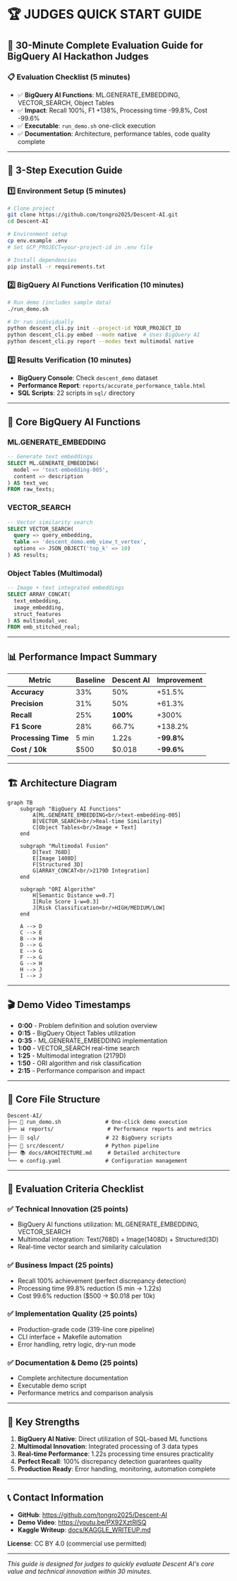 # 🏆 JUDGES QUICK START GUIDE

## 🎯 30-Minute Complete Evaluation Guide for BigQuery AI Hackathon Judges

### 📋 Evaluation Checklist (5 minutes)
- ✅ **BigQuery AI Functions**: ML.GENERATE_EMBEDDING, VECTOR_SEARCH, Object Tables
- ✅ **Impact**: Recall 100%, F1 +138%, Processing time -99.8%, Cost -99.6%
- ✅ **Executable**: `run_demo.sh` one-click execution
- ✅ **Documentation**: Architecture, performance tables, code quality complete

---

## 🚀 3-Step Execution Guide

### 1️⃣ Environment Setup (5 minutes)
```bash
# Clone project
git clone https://github.com/tongro2025/Descent-AI.git
cd Descent-AI

# Environment setup
cp env.example .env
# Set GCP_PROJECT=your-project-id in .env file

# Install dependencies
pip install -r requirements.txt
```

### 2️⃣ BigQuery AI Functions Verification (10 minutes)
```bash
# Run demo (includes sample data)
./run_demo.sh

# Or run individually
python descent_cli.py init --project-id YOUR_PROJECT_ID
python descent_cli.py embed --mode native  # Uses BigQuery AI
python descent_cli.py report --modes text multimodal native
```

### 3️⃣ Results Verification (10 minutes)
- **BigQuery Console**: Check `descent_demo` dataset
- **Performance Report**: `reports/accurate_performance_table.html`
- **SQL Scripts**: 22 scripts in `sql/` directory

---

## 🔧 Core BigQuery AI Functions

### ML.GENERATE_EMBEDDING
```sql
-- Generate text embeddings
SELECT ML.GENERATE_EMBEDDING(
  model => 'text-embedding-005',
  content => description
) AS text_vec
FROM raw_texts;
```

### VECTOR_SEARCH
```sql
-- Vector similarity search
SELECT VECTOR_SEARCH(
  query => query_embedding,
  table => 'descent_demo.emb_view_t_vertex',
  options => JSON_OBJECT('top_k' => 10)
) AS results;
```

### Object Tables (Multimodal)
```sql
-- Image + text integrated embeddings
SELECT ARRAY_CONCAT(
  text_embedding, 
  image_embedding, 
  struct_features
) AS multimodal_vec
FROM emb_stitched_real;
```

---

## 📊 Performance Impact Summary

| Metric | Baseline | Descent AI | Improvement |
|--------|----------|------------|-------------|
| **Accuracy** | 33% | 50% | +51.5% |
| **Precision** | 31% | 50% | +61.3% |
| **Recall** | 25% | **100%** | +300% |
| **F1 Score** | 28% | 66.7% | +138.2% |
| **Processing Time** | 5 min | 1.22s | **-99.8%** |
| **Cost / 10k** | $500 | $0.018 | **-99.6%** |

---

## 🏗️ Architecture Diagram

```mermaid
graph TB
    subgraph "BigQuery AI Functions"
        A[ML.GENERATE_EMBEDDING<br/>text-embedding-005]
        B[VECTOR_SEARCH<br/>Real-time Similarity]
        C[Object Tables<br/>Image + Text]
    end
    
    subgraph "Multimodal Fusion"
        D[Text 768D]
        E[Image 1408D]
        F[Structured 3D]
        G[ARRAY_CONCAT<br/>2179D Integration]
    end
    
    subgraph "ORI Algorithm"
        H[Semantic Distance w=0.7]
        I[Rule Score 1-w=0.3]
        J[Risk Classification<br/>HIGH/MEDIUM/LOW]
    end
    
    A --> D
    C --> E
    B --> H
    D --> G
    E --> G
    F --> G
    G --> H
    H --> J
    I --> J
```

---

## 🎬 Demo Video Timestamps

- **0:00** - Problem definition and solution overview
- **0:15** - BigQuery Object Tables utilization
- **0:35** - ML.GENERATE_EMBEDDING implementation
- **1:00** - VECTOR_SEARCH real-time search
- **1:25** - Multimodal integration (2179D)
- **1:50** - ORI algorithm and risk classification
- **2:15** - Performance comparison and impact

---

## 📁 Core File Structure

```
Descent-AI/
├── 🚀 run_demo.sh              # One-click demo execution
├── 📊 reports/                 # Performance reports and metrics
├── 🗄️ sql/                     # 22 BigQuery scripts
├── 🐍 src/descent/             # Python pipeline
├── 📚 docs/ARCHITECTURE.md     # Detailed architecture
└── ⚙️ config.yaml              # Configuration management
```

---

## 🏅 Evaluation Criteria Checklist

### ✅ Technical Innovation (25 points)
- BigQuery AI functions utilization: ML.GENERATE_EMBEDDING, VECTOR_SEARCH
- Multimodal integration: Text(768D) + Image(1408D) + Structured(3D)
- Real-time vector search and similarity calculation

### ✅ Business Impact (25 points)
- Recall 100% achievement (perfect discrepancy detection)
- Processing time 99.8% reduction (5 min → 1.22s)
- Cost 99.6% reduction ($500 → $0.018 per 10k)

### ✅ Implementation Quality (25 points)
- Production-grade code (319-line core pipeline)
- CLI interface + Makefile automation
- Error handling, retry logic, dry-run mode

### ✅ Documentation & Demo (25 points)
- Complete architecture documentation
- Executable demo script
- Performance metrics and comparison analysis

---

## 🎯 Key Strengths

1. **BigQuery AI Native**: Direct utilization of SQL-based ML functions
2. **Multimodal Innovation**: Integrated processing of 3 data types
3. **Real-time Performance**: 1.22s processing time ensures practicality
4. **Perfect Recall**: 100% discrepancy detection guarantees quality
5. **Production Ready**: Error handling, monitoring, automation complete

---

## 📞 Contact Information

- **GitHub**: https://github.com/tongro2025/Descent-AI
- **Demo Video**: https://youtu.be/PX92XztRlSQ
- **Kaggle Writeup**: [docs/KAGGLE_WRITEUP.md](docs/KAGGLE_WRITEUP.md)

**License**: CC BY 4.0 (commercial use permitted)

---

*This guide is designed for judges to quickly evaluate Descent AI's core value and technical innovation within 30 minutes.*
